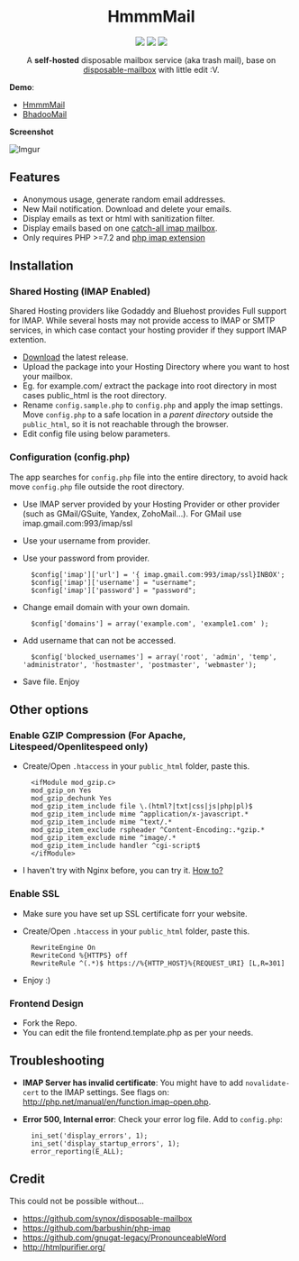 <div align="center">

# HmmmMail

![](https://img.shields.io/badge/version-0.1.1-blue.svg)    ![](https://img.shields.io/badge/php-%3E%3D7.2-green.svg) ![](https://img.shields.io/badge/status-closed--beta-lightgrey.svg)

A **self-hosted** disposable mailbox service (aka trash mail), base on [disposable-mailbox](https://github.com/synox/disposable-mailbox) with little edit :V.

</div>

**Demo**: 

* [HmmmMail](https://sharelun.com/)
* [BhadooMail](https://inbox.bhadoomail.com/inbox/) 

**Screenshot**

![Imgur](https://i.imgur.com/2Lqnp75.png)

## Features

* Anonymous usage, generate random email addresses. 
* New Mail notification. Download and delete your emails.
* Display emails as text or html with sanitization  filter. 
* Display emails based on one [catch-all imap mailbox](https://www.google.ch/search?q=how+to+setup+catch-all+imap+mailbox).
* Only requires PHP  >=7.2 and [php imap extension](http://php.net/manual/book.imap.php)

## Installation

### Shared Hosting (IMAP Enabled)

Shared Hosting providers like Godaddy and Bluehost provides Full support for IMAP. While several hosts may not provide access to IMAP or SMTP services, in which case contact your hosting provider if they support IMAP extention.

* [Download](https://github.com/HmmmmInc/HmmmMail/releases/latest) the latest release.
* Upload the package into your Hosting Directory where you want to host your mailbox.
* Eg. for example.com/ extract the package into root directory in most cases public_html is the root directory.
* Rename `config.sample.php` to `config.php` and apply the imap settings. Move `config.php` to a safe location in a *parent directory* outside the `public_html`, so it is not reachable through the browser.
* Edit config file using below parameters.

### Configuration (config.php)

The app searches for `config.php` file into the entire directory, to avoid hack move `config.php` file outside the root directory.

* Use IMAP server provided by your Hosting Provider or other provider (such as GMail/GSuite, Yandex, ZohoMail...). For GMail use imap.gmail.com:993/imap/ssl
* Use your username from provider.
* Use your password from provider.

        $config['imap']['url'] = '{ imap.gmail.com:993/imap/ssl}INBOX';
        $config['imap']['username'] = "username";
        $config['imap']['password'] = "password";

* Change email domain with your own domain.

        $config['domains'] = array('example.com', 'example1.com' );

* Add username that can not be accessed.

        $config['blocked_usernames'] = array('root', 'admin', 'temp', 'administrator', 'hostmaster', 'postmaster', 'webmaster');

* Save file. Enjoy

## Other options

### Enable GZIP Compression (For Apache, Litespeed/Openlitespeed only)

* Create/Open `.htaccess` in your `public_html` folder, paste this.

        <ifModule mod_gzip.c>
        mod_gzip_on Yes
        mod_gzip_dechunk Yes
        mod_gzip_item_include file \.(html?|txt|css|js|php|pl)$
        mod_gzip_item_include mime ^application/x-javascript.*
        mod_gzip_item_include mime ^text/.*
        mod_gzip_item_exclude rspheader ^Content-Encoding:.*gzip.*
        mod_gzip_item_exclude mime ^image/.*
        mod_gzip_item_include handler ^cgi-script$
        </ifModule>

* I haven't try with Nginx before, you can try it. [How to?](https://www.google.com/search?q=gzip+nginx&oq=gzip+nginx)

### Enable SSL
* Make sure you have set up SSL certificate forr your website.
* Create/Open `.htaccess` in your `public_html` folder, paste this.

        RewriteEngine On
        RewriteCond %{HTTPS} off
        RewriteRule ^(.*)$ https://%{HTTP_HOST}%{REQUEST_URI} [L,R=301]

* Enjoy :)

### Frontend Design

* Fork the Repo.
* You can edit the file frontend.template.php as per your needs.

## Troubleshooting

* **IMAP Server has invalid certificate**: You might have to add `novalidate-cert` to the IMAP settings. See flags on: http://php.net/manual/en/function.imap-open.php.
* **Error 500, Internal error**: Check your error log file. Add to `config.php`: 

        ini_set('display_errors', 1);   
        ini_set('display_startup_errors', 1);   
        error_reporting(E_ALL);

## Credit

This could not be possible without...

 * https://github.com/synox/disposable-mailbox
 * https://github.com/barbushin/php-imap
 * https://github.com/gnugat-legacy/PronounceableWord
 * http://htmlpurifier.org/